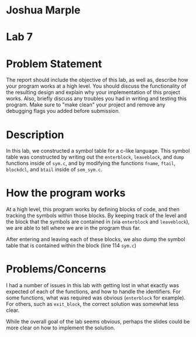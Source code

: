# Joshua Marple

# Lab 7 

# Problem Statement
The report should include the objective of this lab, as well as, describe how your program works at a high level. You should discuss the functionality of the resulting design and explain why your implementation of this project works. Also, briefly discuss any troubles you had in writing and testing this program. Make sure to "make clean" your project and remove any debugging flags you added before submission.

# Description

In this lab, we constructed a symbol table for a c-like language. This symbol table was constructed by writing out the `enterblock`, `leaveblock`, and `dump` functions inside of `sym.c`, and by modifying the functions `fname`, `ftail`, `blockdcl`, and `btail` inside of `sem_sym.c`. 

# How the program works

At a high level, this program works by defining blocks of code, and then tracking the symbols within those blocks. By keeping track of the level and the block that the symbols are contained in (via `enterblock` and `leaveblock`), we are able to tell where we are in the program thus far.

After entering and leaving each of these blocks, we also dump the symbol table that is contained within the block (line 114 `sym.c`)

# Problems/Concerns

I had a number of issues in this lab with getting lost in what exactly was expected of each of the functions, and how to handle the identifiers. For some functions, what was required was obvious (`enterblock` for example). For others, such as `exit_block`, the correct solution was somewhat less clear. 

While the overall goal of the lab seems obvious, perhaps the slides could be more clear on how to implement the solution. 

